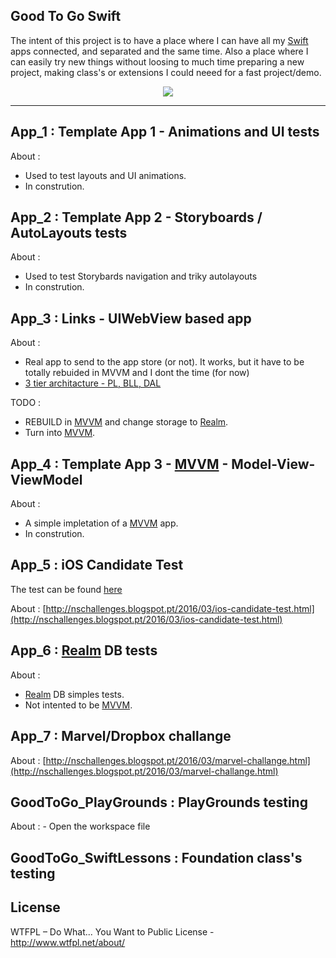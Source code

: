Good To Go Swift
-----

The intent of this project is to have a place where I can have all my [Swift](https://developer.apple.com/swift/) apps connected, and separated and the same time. Also a place where I can easily try new things without loosing to much time preparing a new project, making class's or extensions I could neeed for a fast project/demo. 

<p align="center">
<img src="https://github.com/ricardopsantos/GoodToGo_Swift/blob/master/G2GLogo.png">
</p>

-----

## App_1 : Template App 1 - Animations and UI tests
About :
- Used to test layouts and UI animations.
- In constrution.

## App_2 : Template App 2 - Storyboards / AutoLayouts tests
About :
- Used to test Storybards navigation and triky autolayouts
- In constrution.

## App_3 : Links - UIWebView based app
About :
- Real app to send to the app store (or not). It works, but it have to be totally rebuided in MVVM and I dont the time (for now)
- [3 tier architacture - PL, BLL, DAL](https://www.techopedia.com/definition/24649/three-tier-architecture.)


TODO :
- REBUILD in [MVVM](https://en.wikipedia.org/wiki/Model%E2%80%93view%E2%80%93viewmodel) and change storage to [Realm](https://realm.io/).
- Turn into [MVVM](https://en.wikipedia.org/wiki/Model%E2%80%93view%E2%80%93viewmodel).

## App_4 : Template App 3 - [MVVM](https://en.wikipedia.org/wiki/Model%E2%80%93view%E2%80%93viewmodel) - Model-View-ViewModel
About :
- A simple impletation of a [MVVM](https://en.wikipedia.org/wiki/Model%E2%80%93view%E2%80%93viewmodel) app.
- In constrution.

## App_5 : iOS Candidate Test

The test can be found [here](https://docs.google.com/document/d/196_oDP1A4dxwuBElkxhXSNiD7TDSuVFpzO8NwqFhLYA/edit)

About : [http://nschallenges.blogspot.pt/2016/03/ios-candidate-test.html](http://nschallenges.blogspot.pt/2016/03/ios-candidate-test.html)

## App_6 : [Realm](https://realm.io/) DB tests
About :
- [Realm](https://realm.io/) DB simples tests.
- Not intented to be [MVVM](https://en.wikipedia.org/wiki/Model%E2%80%93view%E2%80%93viewmodel).

## App_7 : Marvel/Dropbox challange
About : [http://nschallenges.blogspot.pt/2016/03/marvel-challange.html](http://nschallenges.blogspot.pt/2016/03/marvel-challange.html)

## GoodToGo_PlayGrounds : PlayGrounds testing
About  : 
    - Open the workspace file

## GoodToGo_SwiftLessons : Foundation class's testing

## License

WTFPL – Do What... You Want to Public License - http://www.wtfpl.net/about/
